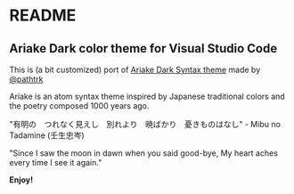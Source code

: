 # README
## Ariake Dark color theme for Visual Studio Code

This is (a bit customized) port of [Ariake Dark Syntax theme](https://github.com/pathtrk/ariake-dark-syntax) made by [@pathtrk](https://github.com/pathtrk/)

Ariake is an atom syntax theme inspired by Japanese traditional colors and the poetry composed 1000 years ago.

"有明の　つれなく見えし　別れより　暁ばかり　憂きものはなし" - Mibu no Tadamine (壬生忠岑)

"Since I saw the moon in dawn when you said good-bye, My heart aches every time I see it again."


**Enjoy!**
